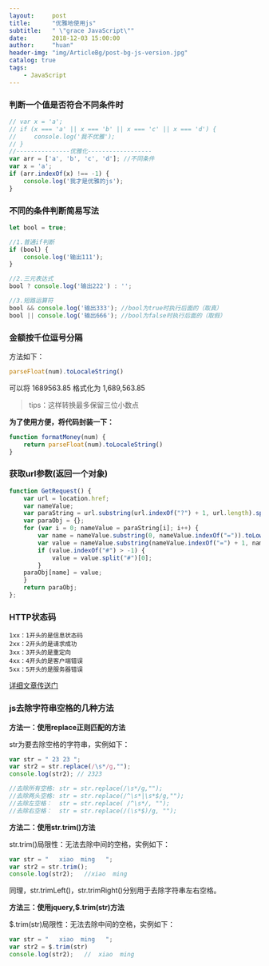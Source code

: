 ```yaml
---
layout:     post
title:      "优雅地使用js"
subtitle:   " \"grace JavaScript\""
date:       2018-12-03 15:00:00
author:     "huan"
header-img: "img/ArticleBg/post-bg-js-version.jpg"
catalog: true
tags:
    - JavaScript
---
```


 

### 判断一个值是否符合不同条件时

```javascript
// var x = 'a';
// if (x === 'a' || x === 'b' || x === 'c' || x === 'd') {
//     console.log('我不优雅');
// }
//---------------优雅化------------------
var arr = ['a', 'b', 'c', 'd']; //不同条件
var x = 'a';
if (arr.indexOf(x) !== -1) {
    console.log('我才是优雅的js');
}
```



### 不同的条件判断简易写法

```javascript
let bool = true;

//1.普通if判断
if (bool) {
	console.log('输出111');
}

//2.三元表达式
bool ? console.log('输出222') : '';

//3.短路运算符
bool && console.log('输出333'); //bool为true时执行后面的（取真）
bool || console.log('输出666'); //bool为false时执行后面的（取假）
```



### 金额按千位逗号分隔

方法如下：

```javascript
parseFloat(num).toLocaleString()
```

可以将    1689563.85   格式化为   1,689,563.85

> tips：这样转换最多保留三位小数点

**为了使用方便，将代码封装一下：**

```javascript
function formatMoney(num) {
    return parseFloat(num).toLocaleString()
}
```



### 获取url参数(返回一个对象)

```javascript
function GetRequest() {
	var url = location.href;
	var nameValue;
	var paraString = url.substring(url.indexOf("?") + 1, url.length).split("&");
	var paraObj = {};
	for (var i = 0; nameValue = paraString[i]; i++) {
		var name = nameValue.substring(0, nameValue.indexOf("=")).toLowerCase();
		var value = nameValue.substring(nameValue.indexOf("=") + 1, nameValue.length);
		if (value.indexOf("#") > -1) {
			value = value.split("#")[0];
		}
	paraObj[name] = value;
	}
	return paraObj;
};
```



### HTTP状态码

```
1xx：1开头的是信息状态码
2xx：2开头的是请求成功
3xx：3开头的是重定向
4xx：4开头的是客户端错误
5xx：5开头的是服务器错误
```

[详细文章传送门](https://juejin.im/post/590082e6a22b9d0065be1a5c)



### js去除字符串空格的几种方法

**方法一：使用replace正则匹配的方法**

str为要去除空格的字符串，实例如下：

```javascript
var str = " 23 23 ";
var str2 = str.replace(/\s*/g,"");
console.log(str2); // 2323

//去除所有空格: str = str.replace(/\s*/g,"");      
//去除两头空格: str = str.replace(/^\s*|\s*$/g,"");
//去除左空格：  str = str.replace( /^\s*/, "");
//去除右空格：  str = str.replace(/(\s*$)/g, "");
```

**方法二：使用str.trim()方法**

str.trim()局限性：无法去除中间的空格，实例如下：

```javascript
var str = "   xiao  ming   ";
var str2 = str.trim();
console.log(str2);   //xiao  ming 
```

同理，str.trimLeft()，str.trimRight()分别用于去除字符串左右空格。

**方法三：使用jquery,$.trim(str)方法**

$.trim(str)局限性：无法去除中间的空格，实例如下：

```javascript
var str = "   xiao  ming   ";
var str2 = $.trim(str)
console.log(str2);   //  xiao  ming
```

